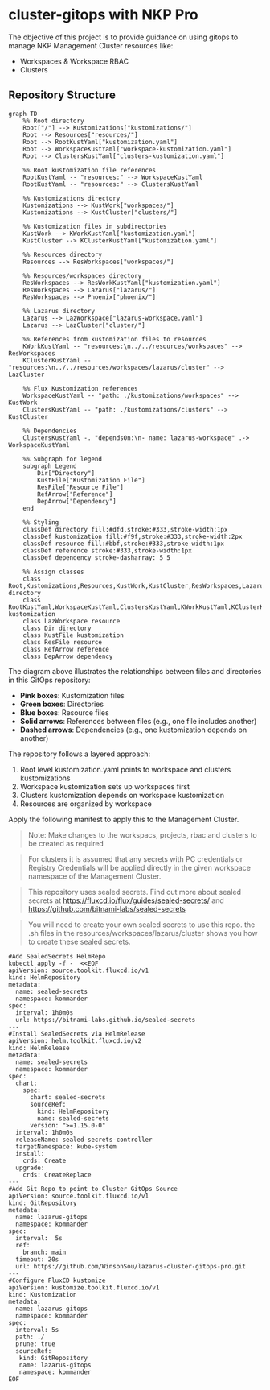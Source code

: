 # cluster-gitops with NKP Pro

The objective of this project is to provide guidance on using gitops to manage NKP Management Cluster resources like:
- Workspaces & Workspace RBAC
- Clusters

## Repository Structure

```mermaid
graph TD
    %% Root directory
    Root["/"] --> Kustomizations["kustomizations/"]
    Root --> Resources["resources/"]
    Root --> RootKustYaml["kustomization.yaml"]
    Root --> WorkspaceKustYaml["workspace-kustomization.yaml"]
    Root --> ClustersKustYaml["clusters-kustomization.yaml"]
    
    %% Root kustomization file references
    RootKustYaml -- "resources:" --> WorkspaceKustYaml
    RootKustYaml -- "resources:" --> ClustersKustYaml
    
    %% Kustomizations directory
    Kustomizations --> KustWork["workspaces/"]
    Kustomizations --> KustCluster["clusters/"]
    
    %% Kustomization files in subdirectories
    KustWork --> KWorkKustYaml["kustomization.yaml"]
    KustCluster --> KClusterKustYaml["kustomization.yaml"]
    
    %% Resources directory
    Resources --> ResWorkspaces["workspaces/"]
    
    %% Resources/workspaces directory
    ResWorkspaces --> ResWorkKustYaml["kustomization.yaml"]
    ResWorkspaces --> Lazarus["lazarus/"]
    ResWorkspaces --> Phoenix["phoenix/"]
    
    %% Lazarus directory
    Lazarus --> LazWorkspace["lazarus-workspace.yaml"]
    Lazarus --> LazCluster["cluster/"]
    
    %% References from kustomization files to resources
    KWorkKustYaml -- "resources:\n../../resources/workspaces" --> ResWorkspaces
    KClusterKustYaml -- "resources:\n../../resources/workspaces/lazarus/cluster" --> LazCluster
    
    %% Flux Kustomization references
    WorkspaceKustYaml -- "path: ./kustomizations/workspaces" --> KustWork
    ClustersKustYaml -- "path: ./kustomizations/clusters" --> KustCluster
    
    %% Dependencies
    ClustersKustYaml -. "dependsOn:\n- name: lazarus-workspace" .-> WorkspaceKustYaml
    
    %% Subgraph for legend
    subgraph Legend
        Dir["Directory"]
        KustFile["Kustomization File"]
        ResFile["Resource File"]
        RefArrow["Reference"]
        DepArrow["Dependency"]
    end
    
    %% Styling
    classDef directory fill:#dfd,stroke:#333,stroke-width:1px
    classDef kustomization fill:#f9f,stroke:#333,stroke-width:2px
    classDef resource fill:#bbf,stroke:#333,stroke-width:1px
    classDef reference stroke:#333,stroke-width:1px
    classDef dependency stroke-dasharray: 5 5
    
    %% Assign classes
    class Root,Kustomizations,Resources,KustWork,KustCluster,ResWorkspaces,Lazarus,Phoenix,LazCluster directory
    class RootKustYaml,WorkspaceKustYaml,ClustersKustYaml,KWorkKustYaml,KClusterKustYaml,ResWorkKustYaml kustomization
    class LazWorkspace resource
    class Dir directory
    class KustFile kustomization
    class ResFile resource
    class RefArrow reference
    class DepArrow dependency
```

The diagram above illustrates the relationships between files and directories in this GitOps repository:

- **Pink boxes**: Kustomization files
- **Green boxes**: Directories
- **Blue boxes**: Resource files
- **Solid arrows**: References between files (e.g., one file includes another)
- **Dashed arrows**: Dependencies (e.g., one kustomization depends on another)

The repository follows a layered approach:
1. Root level kustomization.yaml points to workspace and clusters kustomizations
2. Workspace kustomization sets up workspaces first
3. Clusters kustomization depends on workspace kustomization
4. Resources are organized by workspace

Apply the following manifest to apply this to the Management Cluster.
> Note: Make changes to the workspacs, projects, rbac and clusters to be created as required

> For clusters it is assumed that any secrets with PC credentials or Registry Credentials will be applied directly in the given workspace namespace of the Management Cluster. 

> This repository uses sealed secrets. Find out more about sealed secrets at https://fluxcd.io/flux/guides/sealed-secrets/ and https://github.com/bitnami-labs/sealed-secrets

> You will need to create your own sealed secrets to use this repo. the .sh files in the resources/workspaces/lazarus/cluster shows you how to create these sealed secrets.

```
#Add SealedSecrets HelmRepo
kubectl apply -f -  <<EOF
apiVersion: source.toolkit.fluxcd.io/v1
kind: HelmRepository
metadata:
  name: sealed-secrets
  namespace: kommander
spec:
  interval: 1h0m0s
  url: https://bitnami-labs.github.io/sealed-secrets
---
#Install SealedSecrets via HelmRelease
apiVersion: helm.toolkit.fluxcd.io/v2
kind: HelmRelease
metadata:
  name: sealed-secrets
  namespace: kommander
spec:
  chart:
    spec:
      chart: sealed-secrets
      sourceRef:
        kind: HelmRepository
        name: sealed-secrets
      version: ">=1.15.0-0"
  interval: 1h0m0s
  releaseName: sealed-secrets-controller
  targetNamespace: kube-system
  install:
    crds: Create
  upgrade:
    crds: CreateReplace
---
#Add Git Repo to point to Cluster GitOps Source
apiVersion: source.toolkit.fluxcd.io/v1
kind: GitRepository
metadata:
  name: lazarus-gitops
  namespace: kommander
spec:
  interval:  5s
  ref:
    branch: main
  timeout: 20s
  url: https://github.com/WinsonSou/lazarus-cluster-gitops-pro.git
---
#Configure FluxCD kustomize
apiVersion: kustomize.toolkit.fluxcd.io/v1
kind: Kustomization
metadata:
  name: lazarus-gitops
  namespace: kommander
spec:
  interval: 5s
  path: ./
  prune: true
  sourceRef:
   kind: GitRepository
   name: lazarus-gitops
   namespace: kommander
EOF
